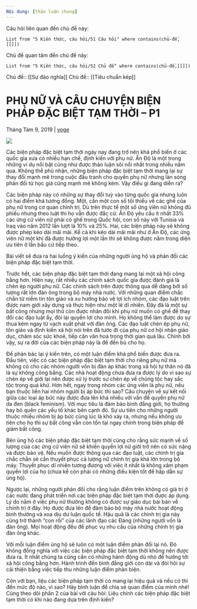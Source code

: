 ```yaml
---
Nội dung: [thảo luận chung]
---
```


Câu hỏi liên quan đến chủ đề này:
```dataview
List from "5 Kiến thức, câu hỏi/51 Câu hỏi" where contains(chủ-đề,[[]]) 
```

Chủ đề quan tâm đến chủ đề này:
```dataview
List from "5 Kiến thức, câu hỏi/52 Chủ đề" where contains(chủ-đề,[[]]) 
```

Chủ đề:: [[Sự đảo nghĩa]]
Chủ đề:: [[Tiêu chuẩn kép]]

# PHỤ NỮ VÀ CÂU CHUYỆN BIỆN PHÁP ĐẶC BIỆT TẠM THỜI – P1

Tháng Tám 9, 2019 | [voge](https://voge.vn/author/voge-2/ "Xem tất cả bài đăng của voge")

![](https://cdn-gcs.ngxson.com/voge/2019/08/67870536_2626877037601574_8599332195192012800_n.jpg)

Các biện pháp đặc biệt tạm thời ngày nay đang trở nên khá phổ biến ở các quốc gia xưa có nhiều hạn chế, định kiến với phụ nữ. Ấn Độ là một trong những ví dụ nổi bật cũng như được thảo luận sôi nổi nhất trong nhiều năm qua. Không thể phủ nhận, những biện pháp đặc biệt tạm thời mang lại sự thay đổi mạnh mẽ trong cuộc đấu tranh cho quyền phụ nữ nhưng làn sóng phản đối từ học giả cũng mạnh mẽ không kém. Vậy điều gì đang diễn ra?   
  
Các biện pháp này có những sự thay đổi tuỳ vào từng quốc gia nhưng luôn có hai điểm khá tương đồng. Một, cần một con số tối thiểu về các ghế của phụ nữ trong cơ quan chính trị. Dù trên thực tế một số ứng viên nữ không đủ phiếu nhưng theo luật thì họ vẫn được đắc cử. Ấn Độ yêu cầu ít nhất 33% các ứng cử viên nữ phải có ghế trong Quốc hội, con số này với Tunisia và Iraq vào năm 2012 lần lượt là 10% và 25%. Hai, các biện pháp này sẽ không được phép kéo dài mãi mãi. Kể cả khi kéo dài mãi mãi như ở Ấn Độ, các ứng viên nữ một khi đã được hưởng lợi một lần thì sẽ không được nằm trong diện ưu tiên ở lần bầu cử tiếp theo.   
  
Bài viết sẽ đưa ra hai luồng ý kiến của những người ủng hộ và phản đối các biện pháp đặc biệt tạm thời.   
  
Trước hết, các biện pháp đặc biệt tạm thời đang mang lại một xã hội công bằng hơn. Hiện nay, rất nhiều các chính sách quốc gia được đánh giá là chèn ép người phụ nữ. Các chính sách trên được thông qua dễ dàng bởi số lượng rất lớn đàn ông trong bộ máy nhà nước. Với những quan điểm chắc chắn từ niềm tin tôn giáo và xu hướng bảo vệ lợi ích nhóm, các đạo luật trên được nam giới xây dựng và thực hiện như một lẽ dĩ nhiên. Đây đã là một sự bất công nhưng mọi thứ còn được nhân đôi khi phụ nữ muốn có ghế để thay đổi các đạo luật ấy, đòi lại quyền lợi cho mình. Họ không thể làm được do sự thua kém ngay từ vạch xuất phát với đàn ông. Các đạo luật chèn ép phụ nữ, tôn giáo và định kiến xã hội nói trên đã tước đi của phụ nữ cơ hội nhận giáo dục, chăm sóc sức khoẻ, tiếp cận văn hoá trong thời gian quá lâu. Chính bởi vậy, sự ra đời của các biện pháp này là để đền bù cho họ.   
  
Để phản bác lại ý kiến trên, có một luận điểm khá phổ biến được đưa ra. Đầu tiên, việc có các biện pháp đặc biệt tạm thời cho riêng phụ nữ mà không có cho các nhóm người vốn bị đàn áp khác trong xã hội tự thân nó đã là sự không công bằng. Các nhà hoạt động chưa đưa ra được lý do vì sao sự chèn ép về giới lại nên được xử lý trước sự chèn ép về chủng tộc hay sắc tộc trong quá khứ. Hơn hết, ngay trong nhóm các ứng viên là phụ nữ, nếu bạn thuộc liền hai nhóm người bị áp bức thì sao? Câu chuyện về sự kết nối giữa các loại áp bức này được đưa lên khá nhiều với vấn đề quyền phụ nữ da đen (black feminism). Với mục tiêu là đảm bảo bình đẳng giới, họ thường hay bỏ quên các yếu tố khác bên cạnh đó. Sự ưu tiên cho những người thuộc nhiều nhóm bị áp bức cùng lúc là khó xảy ra, nhưng nếu không ưu tiên cho họ thì sự bất công vẫn còn tồn tại ngay chính trong biện pháp để giảm bất công.   
  
Bên ủng hộ các biện pháp đặc biệt tạm thời cũng cho rằng sức mạnh về số lượng của các ứng cử viên nữ sẽ khiến quyền lợi nữ giới trở nên có sức nặng và được bảo vệ. Nếu muốn được thông qua các đạo luật, các chính trị gia chắc chắn sẽ cần thuyết phục cả lượng nữ chính trị gia khá lớn trong bộ máy. Thuyết phục dĩ nhiên tương đương với việc ít nhất là không xâm phạm quyền lợi của họ (chưa kể còn phải có những điều kiện tốt để hấp dẫn sự ủng hộ).   
  
Ngược lại, những người phản đối cho rằng luận điểm trên không có giá trị ở các nước đang phát triển nơi các biện pháp đặc biệt tạm thời được áp dụng. Lý do nằm ở việc phụ nữ thường không có được sự giáo dục bài bản về chính trị ở đây. Họ được đưa lên để đảm bảo bộ máy nhà nước hoạt động bình thường và xoa dịu dư luận quốc tế. Hậu quả là các chính trị gia này cũng trở thành “con rối” của các lãnh đạo các Đảng (những người vốn là đàn ông). Mọi hoạt động đều để phục vụ nhu cầu của những chính trị gia đàn ông khác.   
  
Với mỗi luận điểm ủng hộ sẽ luôn có một luận điểm phản đối lại nó. Đó không đồng nghĩa với việc các biện pháp đặc biệt tạm thời không nên được đưa ra. Ít nhất chúng ta cũng cần có những hành động dù nhỏ để hướng tới xã hội công bằng hơn. Hành trình đến bình đẳng giới còn dài và đòi hỏi sự cải thiện bằng việc tiếp thu những luận điểm phản biện.   
  
Còn với bạn, liệu các biện pháp tạm thời có mang lại hiệu quả và nếu có thì đến mức độ nào, vì sao? Hãy bình luận để chia sẻ quan điểm của mình nhé! Cùng theo dõi phần 2 của bài với câu hỏi: Liệu chính các biện pháp đặc biệt tạm thời có khi nào đang dựa trên định kiến?